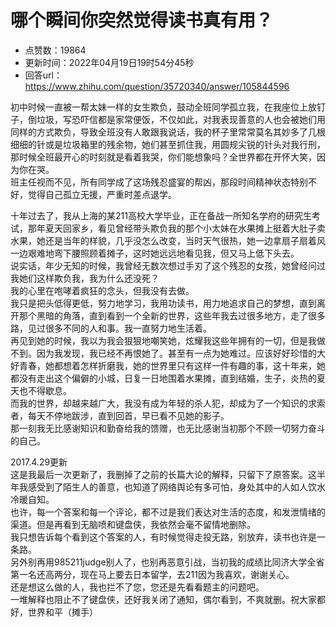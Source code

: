 # 哪个瞬间你突然觉得读书真有用？
- 点赞数：19864
- 更新时间：2022年04月19日19时54分45秒
- 回答url：https://www.zhihu.com/question/35720340/answer/105844596
<body>
 <p data-pid="D9SpsC0u">初中时候一直被一帮太妹一样的女生欺负，鼓动全班同学孤立我，在我座位上放钉子，倒垃圾，写恐吓信都是家常便饭，不仅如此，对我表现善意的人也会被她们用同样的方式欺负，导致全班没有人敢跟我说话，我的杯子里常常莫名其妙多了几根细细的针或是垃圾箱里的残余物，她们甚至抓住我，用圆规尖锐的针头对我行刑，那时候全班最开心的时刻就是看着我哭，你们能想象吗？全世界都在开怀大笑，因为你在哭。<br>
  班主任视而不见，所有同学成了这场残忍盛宴的帮凶，那段时间精神状态特别不好，觉得自己孤立无援，严重时差点退学。</p>
 <p data-pid="02ztMGHL">十年过去了，我从上海的某211高校大学毕业，正在备战一所知名学府的研究生考试，那年夏天回家乡，看见曾经带头欺负我的那个小太妹在水果摊上挺着大肚子卖水果，她还是当年的样貌，几乎没怎么改变，当时天气很热，她一边拿扇子扇着风一边艰难地弯下腰照顾着摊子，这时她远远地看见我，但又马上低下头去。<br>
  说实话，年少无知的时候，我曾经无数次想过手刃了这个残忍的女孩，她曾经问过我她们这样欺负我，我为什么还没死？<br>
  我的心里在咆哮着疯狂的念头，但我没有去做。<br>
  我只是把头低得更低，努力地学习，我用功读书，用力地追求自己的梦想，直到离开那个黑暗的角落，直到看到一个全新的世界，这些年我去过很多地方，走了很多路，见过很多不同的人和事。我一直努力地生活着。<br>
  再见到她的时候，我以为我会狠狠地嘲笑她，炫耀我这些年拥有的一切，但是我做不到。因为我发现，我已经不再恨她了。甚至有一点为她难过。应该好好珍惜的大好青春，她都想着怎样折磨我，她的世界里只有这样一件有趣的事，这十年来，她都没有走出这个偏僻的小城，日复一日地围着水果摊，直到结婚，生子，炎热的夏天也不得歇息。<br>
  而我的世界，却越来越广大，我没有成为年轻的杀人犯，却成为了一个知识的求索者，每天不停地跋涉，直到回首，早已看不见她的影子。<br>
  那一刻我无比感谢知识和勤奋给我的馈赠，也无比感谢当初那个不顾一切努力奋斗的自己。</p>
 <p data-pid="oq2rFvVC">2017.4.29更新<br>
  这是我最后一次更新了，我删掉了之前的长篇大论的解释，只留下了原答案。这半年我感受到了陌生人的善意，也知道了网络舆论有多可怕，身处其中的人如人饮水冷暖自知。<br>
  也许，每一个答案和每一个评论，都不过是我们表达对生活的态度，和发泄情绪的渠道。但是再看到无脑喷和键盘侠，我依然会毫不留情地删除。<br>
  我只想告诉每个看到这个答案的人，有时候觉得走投无路，别放弃，读书也许是一条路。<br>
  另外别再用985211judge别人了，也别再恶意引战，当初我的成绩比同济大学全省第一名还高两分，现在马上要去日本留学，去211因为我喜欢，谢谢关心。<br>
  还是想这么做的人，我也拦不了您，您还是先看看题主的问题吧。<br>
  一堆解释也阻止不了键盘侠，还好我关闭了通知，偶尔看到，不爽就删。祝大家都好，世界和平（摊手）</p><a data-draft-node="block" data-draft-type="ad-link-card" data-ad-id="fee_a108837e4ffef17bc8c1cd1c8d69cb81"></a>
 <p></p>
</body>